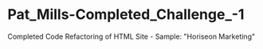 # Pat_Mills-Completed_Challenge_-1
Completed Code Refactoring of HTML Site - Sample: "Horiseon Marketing" 

